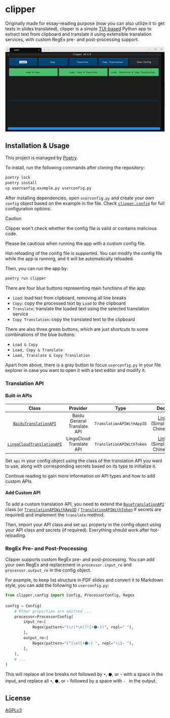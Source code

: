 # clipper
Originally made for essay-reading purpose (now you can also utilize it to get texts in slides translated), clipper is a simple [TUI-based](https://github.com/Textualize/textual) Python app to extract text from clipboard and translate it using extensible translation services, with custom RegEx pre- and post-processing support.

![Screenshot](./assets/image.png)

## Installation & Usage
This project is managed by [Poetry](https://python-poetry.org/).

To install, run the following commands after cloning the repository:

```bash
poetry lock
poetry install
cp userconfig.example.py userconfig.py
```

After installing dependencies, open `userconfig.py` and create your own `config` object based on the example in the file. Check [`clipper.config`](./clipper/config/__init__.py) for full configuration options.

> [!CAUTION]
> Clipper won't check whether the config file is valid or contains malicious code.
>
> Please be cautious when running the app with a custom config file.

Hot-reloading of the config file is supported. You can modify the config file while the app is running, and it will be automatically reloaded.

Then, you can run the app by:

```bash
poetry run clipper
```

There are four blue buttons representing main functions of the app:
- `Load`: load text from clipboard, removing all line breaks
- `Copy`: copy the processed text by `Load` to the clipboard
- `Translate`: translate the loaded text using the selected translation service
- `Copy Translation`: copy the translated text to the clipboard

There are also three green buttons, which are just shortcuts to some combinations of the blue buttons:
- `Load & Copy`
- `Load, Copy & Translate`
- `Load, Translate & Copy Translation`

Apart from above, there is a gray button to focus `userconfig.py` in your file explorer in case you want to open it with a text editor and modify it.

### Translation API
#### Built-in APIs
| Class | Provider | Type | Docs | Note |
| :-: | :------: | :--: | :--: | :---: |
| [`BaiduTranslationAPI`](./clipper/api/baidu.py) | Baidu General Translate API | `TranslationAPIWithAppID` | [Link](https://fanyi-api.baidu.com/doc/21) (Simplified Chinese) | - |
| [`LingoCloudTranslationAPI`](./clipper/api/lingocloud.py) | LingoCloud Translate API | `TranslationAPIWithToken` | [Link](https://docs.caiyunapp.com/lingocloud-api/) (Simplified Chinese) | - |

Set `api` in your config object using the class of the translation API you want to use, along with corresponding secrets based on its type to initialize it.

Continue reading to gain more information on API types and how to add custom APIs.

#### Add Custom API
To add a custom translation API, you need to extend the [`BaseTranslationAPI`](./clipper/api/base.py#L9) class (or [`TranslationAPIWithAppID`](./clipper/api/base.py#L40) / [`TranslationAPIWithToken`](./clipper/api/base.py#L53) if secrets are required) and implement the `translate` method.

Then, import your API class and set `api` property in the config object using your API class and secrets (if required). Everything should work after hot-reloading.

### RegEx Pre- and Post-Processing
Clipper supports custom RegEx pre- and post-processing. You can add your own RegEx and replacement in `processor.input_re` and `processor.output_re` in the config object.

For example, to keep list structure in PDF slides and convert it to Markdown style, you can add the following to `userconfig.py`:

```py
from clipper.config import Config, ProcessorConfig, Regex

config = Config(
    # Other properties are omitted ...
    processor=ProcessorConfig(
        input_re=[
            Regex(pattern="(\r)*\n(?![•⚫➢])", repl=" "),
        ],
        output_re=[
            Regex(pattern="(^|\n)[•⚫➢] ", repl="\\1- "),
        ],
    ),
    # ...
)
```

This will replace all line breaks not followed by `•`, `⚫`, or `➢` with a space in the input, and replace all `•`, `⚫`, or `➢` followed by a space with `- ` in the output.

## License
[AGPLv3](./LICENSE)
